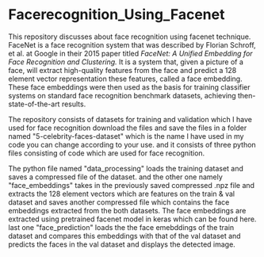# Facerecognition_Using_Facenet
This repository discusses about face recognition using facenet technique.
FaceNet is a face recognition system that was described by Florian Schroff, et al. at Google in their 2015 paper titled *FaceNet: A Unified Embedding for Face Recognition and Clustering.*
It is a system that, given a picture of a face, will extract high-quality features from the face and predict a 128 element vector representation these features, called a face embedding.
These face embeddings were then used as the basis for training classifier systems on standard face recognition benchmark datasets, achieving then-state-of-the-art results.



The repository consists of datasets for training and validation which I have used for face recognition download the files and save the files in a folder named "5-celebrity-faces-dataset" which is the name I have used in my code you can change according to your use.
and it consists of three python files consisting of code which are used for face recognition.


The python file named "data_processing" loads the training dataset and saves a compressed file of the dataset.
and the other one namely "face_embeddings" takes in the previously saved compressed .npz file and extracts the 128 element vectors which are features on the train & val dataset and saves another compressed file which contains the face embeddings extracted from the both datasets. The face embeddings are extracted using pretrained facenet model in keras which can be found here.
last one "face_prediction" loads the the face emebddings of the train dataset and compares this embeddings with that of the val dataset and  predicts the faces in the val dataset and displays the detected image.
